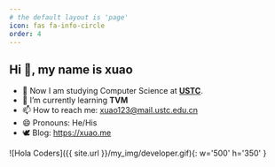 ```yaml
---
# the default layout is 'page'
icon: fas fa-info-circle
order: 4
---
```


## Hi 👋, my name is xuao

- 🔭 Now I am studying Computer Science at **[USTC](http://english.ustc.edu.cn/)**.
- 🌱 I’m currently learning **TVM**
- 📫 How to reach me: xuao123@mail.ustc.edu.cn
- 😄 Pronouns: He/His
- 🕊️ Blog: https://xuao.me

![Hola Coders]({{ site.url }}/my_img/developer.gif){: w='500' h='350' }
